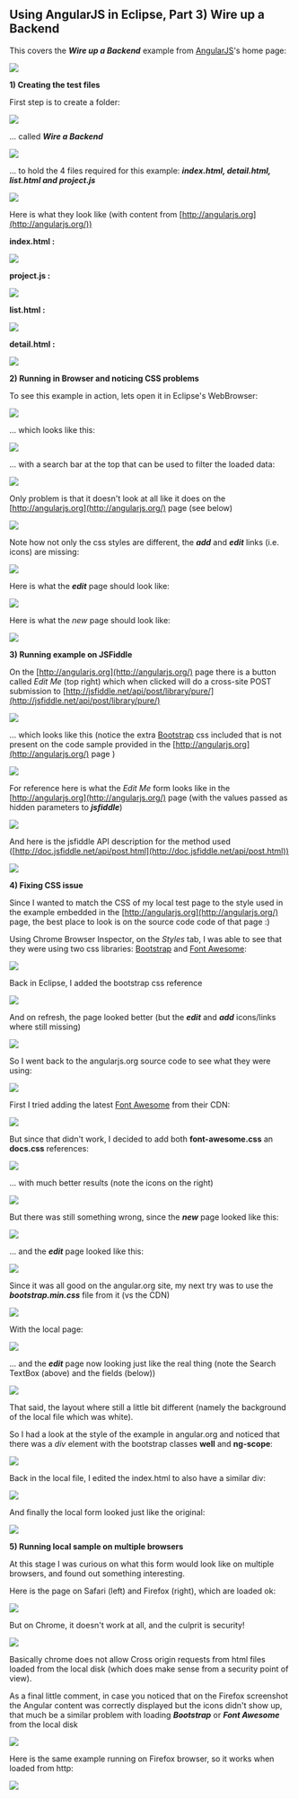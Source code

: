 ## Using AngularJS in Eclipse, Part 3) Wire up a Backend

This  covers the _**Wire up a Backend**_ example from [AngularJS](http://angularjs.org/http://angularjs.org/)'s home page:

![](images/Screen_Shot_2014-02-20_at_12_44_58.png)

**1) Creating the test files**

First step is to create a folder:

![](images/Screen_Shot_2014-02-20_at_12_48_54.png)

... called **_Wire a Backend_**

![](images/Screen_Shot_2014-02-20_at_12_49_17.png)

... to hold the 4 files required for this example: **_index.html, detail.html, list.html and project.js_**

![](images/Screen_Shot_2014-02-20_at_12_50_41.png)

Here is what they look like (with content from [http://angularjs.org](http://angularjs.org/))

**index.html :**

![](images/Screen_Shot_2014-02-20_at_12_51_18.png)

**project.js :**

![](images/Screen_Shot_2014-02-20_at_12_51_42.png)

**list.html :**

![](images/Screen_Shot_2014-02-20_at_12_52_01.png)

**detail.html :**

![](images/Screen_Shot_2014-02-20_at_12_52_19.png)

**2) Running in Browser and noticing CSS problems**

To see this example in action, lets open it in Eclipse's WebBrowser:

![](images/Screen_Shot_2014-02-20_at_12_54_26.png)

... which looks like this:

![](images/Screen_Shot_2014-02-20_at_12_54_50.png)

... with a search bar at the top that can be used to filter the loaded data:

![](images/Screen_Shot_2014-02-20_at_12_55_18.png)

Only problem is that it doesn't look at all like it does on the [http://angularjs.org](http://angularjs.org/) page (see below)

![](images/Screen_Shot_2014-02-20_at_12_56_10.png)

Note how not only the css styles are different, the **_add_** and **_edit_** links (i.e. icons) are missing:

![](images/Screen_Shot_2014-02-20_at_12_56_26.png)

Here is what the **_edit_** page should look like:

![](images/Screen_Shot_2014-02-20_at_12_56_33.png)

Here is what the _new_ page should look like:

![](images/Screen_Shot_2014-02-20_at_12_56_40.png)


**3) Running example on JSFiddle**  

On the [http://angularjs.org](http://angularjs.org/) page there is a button called _Edit Me_ (top right) which when clicked will do a cross-site POST submission to [http://jsfiddle.net/api/post/library/pure/](http://jsfiddle.net/api/post/library/pure/)

![](images/Screen_Shot_2014-02-20_at_12_57_02.png)

... which looks like this (notice the extra [Bootstrap](http://getbootstrap.com/) css included that is not present on the code sample provided in the [http://angularjs.org](http://angularjs.org/) page )

![](images/Screen_Shot_2014-02-20_at_12_57_23.png)

For reference here is what the _Edit Me_ form looks like in the [http://angularjs.org](http://angularjs.org/) page (with the values passed as hidden parameters to **_jsfiddle_**)

![](images/Screen_Shot_2014-02-21_at_10_32_05.png)

And here is the jsfiddle API description for the method used ([http://doc.jsfiddle.net/api/post.html](http://doc.jsfiddle.net/api/post.html))

![](images/Screen_Shot_2014-02-21_at_10_32_14.png)

**4) Fixing CSS issue**

Since I wanted to match the CSS of my local test page to the style used in the example embedded in the  [http://angularjs.org](http://angularjs.org/) page, the best place to look is on the source code code of that page :)

Using Chrome Browser Inspector, on the _Styles_ tab, I was able to see that they were using two css libraries: [Bootstrap](http://getbootstrap.com/) and [Font Awesome](http://fortawesome.github.io/Font-Awesome/):

![](images/Screen_Shot_2014-02-20_at_13_00_14.png)

Back in Eclipse, I added the bootstrap css reference

![](images/Screen_Shot_2014-02-20_at_13_00_45.png)

And on refresh, the page looked better (but the **_edit_** and **_add_** icons/links where still missing)

![](images/Screen_Shot_2014-02-20_at_13_00_53.png)

So I went back to the angularjs.org source code to see what they were using:

![](images/Screen_Shot_2014-02-20_at_13_01_24.png)

First I tried adding the latest [Font Awesome](http://fortawesome.github.io/Font-Awesome/) from their CDN:

![](images/Screen_Shot_2014-02-20_at_13_03_44.png)

But since that didn't work, I decided to add both **font-awesome.css** an **docs.css** references:

![](images/Screen_Shot_2014-02-20_at_13_03_54.png)

... with much better results (note the icons on the right)

![](images/Screen_Shot_2014-02-20_at_13_04_03.png)

But there was still something wrong, since the **_new_** page looked like this:

![](images/Screen_Shot_2014-02-20_at_13_04_46.png)

... and the **_edit_** page looked like this:  

![](images/Screen_Shot_2014-02-20_at_13_05_27.png)

Since it was all good on the angular.org site, my next try was to use the **_bootstrap.min.css_** file from it (vs the CDN)

![](images/Screen_Shot_2014-02-20_at_13_06_34.png)

With the local page:

![](images/Screen_Shot_2014-02-20_at_13_07_00.png)

... and the **_edit_** page now looking just like the real thing (note the Search TextBox (above) and the fields (below))

![](images/Screen_Shot_2014-02-20_at_13_07_09.png)

That said, the layout where still a little bit different (namely the background of the local file which was white).

So I had a look at the style of the example in angular.org and noticed that there was a _div_ element with the bootstrap classes **well** and **ng-scope**:

![](images/Screen_Shot_2014-02-20_at_13_09_12.png)

Back in the local file, I edited the index.html to also have a similar div:

![](images/Screen_Shot_2014-02-20_at_13_09_24.png)

And finally the local form looked just like the original:

![](images/Screen_Shot_2014-02-20_at_13_09_41.png)

**5) Running local sample on multiple browsers**

At this stage I was curious on what this form would look like on multiple browsers, and found out something interesting.

Here is the page on Safari (left) and Firefox (right), which are loaded ok:

![](images/Screen_Shot_2014-02-20_at_13_11_32.png)

But on Chrome, it doesn't work at all, and the culprit is security!

![](images/Screen_Shot_2014-02-20_at_13_12_02.png)

Basically chrome does not allow Cross origin requests from html files loaded from the local disk (which does make sense from a security point of view).

As a final little comment, in case you noticed that on the Firefox screenshot the Angular content was correctly displayed but the icons didn't show up, that much be a similar problem with loading **_Bootstrap_** or **_Font Awesome_** from the local disk

![](images/Screen_Shot_2014-02-21_at_10_57_01.png)

Here is the same example running on Firefox browser, so it works when loaded from http:

![](images/Screen_Shot_2014-02-21_at_11_01_06.png)
